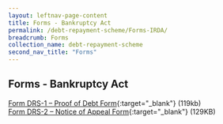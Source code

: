 ```yaml
---
layout: leftnav-page-content
title: Forms - Bankruptcy Act
permalink: /debt-repayment-scheme/Forms-IRDA/
breadcrumb: Forms
collection_name: debt-repayment-scheme
second_nav_title: "Forms"
---
```

Forms - Bankruptcy Act
---
[Form DRS-1 – Proof of Debt Form](/files/FormDRS-1–ProofofDebtForm.pdf){:target="_blank"} (119kb)<br>
[Form DRS-2 – Notice of Appeal Form](/files/FormDRS-2–NoticeofAppealForm.pdf){:target="_blank"} (129KB)<br>


